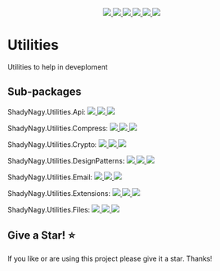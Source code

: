 <p align="center">
    <a href="https://www.nuget.org/packages/ShadyNagy.Utilities.Api" alt="NuGet">
        <img src="https://img.shields.io/nuget/v/ShadyNagy.Utilities.Api" />
    </a>
    <a href="https://www.nuget.org/packages/ShadyNagy.Utilities.Api" alt="NuGet">
        <img src="https://img.shields.io/nuget/dt/ShadyNagy.Utilities.Api" />
    </a>
    <a href="https://github.com/shadynagy/Utilities/workflows/publish%20ShadyNagy.Utilities.Api%20to%20nuget/badge.svg" alt="Contributors">
        <img src="https://github.com/shadynagy/Utilities/workflows/publish%20ShadyNagy.Utilities.Api%20to%20nuget/badge.svg" />
    </a>
    <a href="https://github.com/ShadyNagy/Utilities/graphs/contributors" alt="Contributors">
        <img src="https://img.shields.io/github/contributors/ShadyNagy/Utilities" />
    </a>
    <a href="https://github.com/ShadyNagy/Utilities/blob/master/LICENSE" alt="license">
        <img src="https://img.shields.io/badge/License-MIT-blue.svg" />
    </a>
    <a href="https://github.com/sponsors/ShadyNagy" alt="sponsors">
        <img src="https://img.shields.io/badge/Sponsor-ShadyNagy-brightgreen?logo=github-sponsors" />
    </a>    
</p>


# Utilities

Utilities to help in deveploment


## Sub-packages

<p align="left">   
ShadyNagy.Utilities.Api: 
    <a href="https://www.nuget.org/packages/ShadyNagy.Utilities.Api" alt="NuGet">
        <img src="https://img.shields.io/nuget/v/ShadyNagy.Utilities.Api" />
    </a>
    <a href="https://www.nuget.org/packages/ShadyNagy.Utilities.Api" alt="NuGet">
        <img src="https://img.shields.io/nuget/dt/ShadyNagy.Utilities.Api" />
    </a>
    <a href="https://github.com/shadynagy/Utilities/workflows/publish%20ShadyNagy.Utilities.Api%20to%20nuget/badge.svg" alt="Contributors">
        <img src="https://github.com/shadynagy/Utilities/workflows/publish%20ShadyNagy.Utilities.Api%20to%20nuget/badge.svg" />
    </a>
</p>
<p align="left">   
ShadyNagy.Utilities.Compress: 
    <a href="https://www.nuget.org/packages/ShadyNagy.Utilities.Compress" alt="NuGet">
        <img src="https://img.shields.io/nuget/v/ShadyNagy.Utilities.Compress" />
    </a>
    <a href="https://www.nuget.org/packages/ShadyNagy.Utilities.Compress" alt="NuGet">
        <img src="https://img.shields.io/nuget/dt/ShadyNagy.Utilities.Compress" />
    </a>
    <a href="https://github.com/shadynagy/Utilities/workflows/publish%20ShadyNagy.Utilities.Compress%20to%20nuget/badge.svg" alt="Contributors">
        <img src="https://github.com/shadynagy/Utilities/workflows/publish%20ShadyNagy.Utilities.Compress%20to%20nuget/badge.svg" />
    </a>
</p>
<p align="left">   
ShadyNagy.Utilities.Crypto: 
    <a href="https://www.nuget.org/packages/ShadyNagy.Utilities.Crypto" alt="NuGet">
        <img src="https://img.shields.io/nuget/v/ShadyNagy.Utilities.Crypto" />
    </a>
    <a href="https://www.nuget.org/packages/ShadyNagy.Utilities.Crypto" alt="NuGet">
        <img src="https://img.shields.io/nuget/dt/ShadyNagy.Utilities.Crypto" />
    </a>
    <a href="https://github.com/shadynagy/Utilities/workflows/publish%20ShadyNagy.Utilities.Crypto%20to%20nuget/badge.svg" alt="Contributors">
        <img src="https://github.com/shadynagy/Utilities/workflows/publish%20ShadyNagy.Utilities.Crypto%20to%20nuget/badge.svg" />
    </a>
</p>
<p align="left">   
ShadyNagy.Utilities.DesignPatterns: 
    <a href="https://www.nuget.org/packages/ShadyNagy.Utilities.DesignPatterns" alt="NuGet">
        <img src="https://img.shields.io/nuget/v/ShadyNagy.Utilities.DesignPatterns" />
    </a>
    <a href="https://www.nuget.org/packages/ShadyNagy.Utilities.DesignPatterns" alt="NuGet">
        <img src="https://img.shields.io/nuget/dt/ShadyNagy.Utilities.DesignPatterns" />
    </a>
    <a href="https://github.com/shadynagy/Utilities/workflows/publish%20ShadyNagy.Utilities.DesignPatterns%20to%20nuget/badge.svg" alt="Contributors">
        <img src="https://github.com/shadynagy/Utilities/workflows/publish%20ShadyNagy.Utilities.DesignPatterns%20to%20nuget/badge.svg" />
    </a>
</p>
<p align="left">   
ShadyNagy.Utilities.Email: 
    <a href="https://www.nuget.org/packages/ShadyNagy.Utilities.Email" alt="NuGet">
        <img src="https://img.shields.io/nuget/v/ShadyNagy.Utilities.Email" />
    </a>
    <a href="https://www.nuget.org/packages/ShadyNagy.Utilities.Email" alt="NuGet">
        <img src="https://img.shields.io/nuget/dt/ShadyNagy.Utilities.Email" />
    </a>
    <a href="https://github.com/shadynagy/Utilities/workflows/publish%20ShadyNagy.Utilities.Email%20to%20nuget/badge.svg" alt="Contributors">
        <img src="https://github.com/shadynagy/Utilities/workflows/publish%20ShadyNagy.Utilities.Email%20to%20nuget/badge.svg" />
    </a>
</p>
<p align="left">   
ShadyNagy.Utilities.Extensions: 
    <a href="https://www.nuget.org/packages/ShadyNagy.Utilities.Extensions" alt="NuGet">
        <img src="https://img.shields.io/nuget/v/ShadyNagy.Utilities.Extensions" />
    </a>
    <a href="https://www.nuget.org/packages/ShadyNagy.Utilities.Extensions" alt="NuGet">
        <img src="https://img.shields.io/nuget/dt/ShadyNagy.Utilities.Extensions" />
    </a>
    <a href="https://github.com/shadynagy/Utilities/workflows/publish%20ShadyNagy.Utilities.Extensions%20to%20nuget/badge.svg" alt="Contributors">
        <img src="https://github.com/shadynagy/Utilities/workflows/publish%20ShadyNagy.Utilities.Extensions%20to%20nuget/badge.svg" />
    </a>
</p>
<p align="left">   
ShadyNagy.Utilities.Files: 
    <a href="https://www.nuget.org/packages/ShadyNagy.Utilities.Files" alt="NuGet">
        <img src="https://img.shields.io/nuget/v/ShadyNagy.Utilities.Files" />
    </a>
    <a href="https://www.nuget.org/packages/ShadyNagy.Utilities.Files" alt="NuGet">
        <img src="https://img.shields.io/nuget/dt/ShadyNagy.Utilities.Files" />
    </a>
    <a href="https://github.com/shadynagy/Utilities/workflows/publish%20ShadyNagy.Utilities.Files%20to%20nuget/badge.svg" alt="Contributors">
        <img src="https://github.com/shadynagy/Utilities/workflows/publish%20ShadyNagy.Utilities.Files%20to%20nuget/badge.svg" />
    </a>
</p>


## Give a Star! :star:

If you like or are using this project please give it a star. Thanks!


